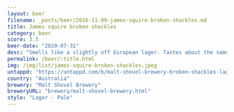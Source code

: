 ```yaml
---
layout: beer
filename: _posts/beer/2016-11-09-james-squire-broken-shackles.md
title: James squire broken shackles
category: beer
score: 3.5
beer-date: "2020-07-31"
desc: "Smells like a slightly off European lager. Tastes about the same, like some fruity zest wants to come through but it’s caught up in mediocrity"
permalink: /beer/:title.html
img: /img/list/james-squire-broken-shackles.jpeg
untappd: "https://untappd.com/b/malt-shovel-brewery-broken-shackles-lager/3592864"
country: "Australia"
brewery: "Malt Shovel Brewery"
breweryURL: "brewery/malt-shovel-brewery.html"
style: "Lager - Pale"
---
```

